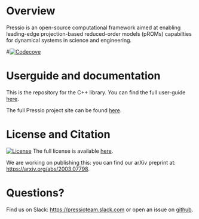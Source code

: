 
# Overview

Pressio is an open-source computational framework aimed at enabling
leading-edge projection-based reduced-order models (pROMs) capabilties
for dynamical systems in science and engineering.

#[![Codecove](https://codecov.io/gh/Pressio/pressio/branch/master/graphs/badge.svg?precision=2)](https://codecov.io/gh/Pressio/pressio/branch/master)

# Userguide and documentation
This is the repository for the C++ library.
You can find the full user-guide [here](https://pressio.github.io/pressio/html/index.html).

The full Pressio project site can be found [here](https://pressio.github.io).

# License and Citation
[![License](https://img.shields.io/badge/License-BSD%203--Clause-blue.svg)](https://opensource.org/licenses/BSD-3-Clause)
The full license is available [here](https://pressio.github.io/various/license/).

We are working on publishing this: you can find our arXiv preprint at: https://arxiv.org/abs/2003.07798.

# Questions?
Find us on Slack: https://pressioteam.slack.com or open an issue on [github](https://github.com/Pressio/pressio).
